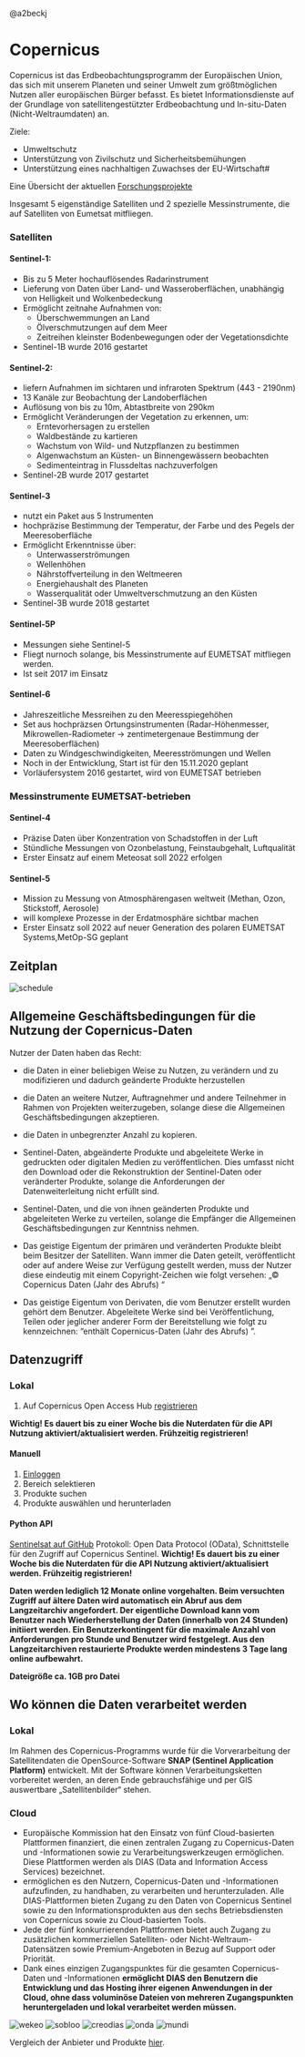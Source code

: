 @a2beckj
# Copernicus

Copernicus ist das Erdbeobachtungsprogramm der Europäischen Union, das sich mit unserem Planeten und seiner Umwelt zum größtmöglichen Nutzen aller europäischen Bürger befasst. Es bietet Informationsdienste auf der Grundlage von satellitengestützter Erdbeobachtung und In-situ-Daten (Nicht-Weltraumdaten) an.

Ziele:
* Umweltschutz
* Unterstützung von Zivilschutz und Sicherheitsbemühungen
* Unterstützung eines nachhaltigen Zuwachses der EU-Wirtschaft#

Eine Übersicht der aktuellen [Forschungsprojekte](https://www.copernicus.eu/en/documentation/research-projects)

Insgesamt 5 eigenständige Satelliten und 2 spezielle Messinstrumente, die auf Satelliten von Eumetsat mitfliegen.

### Satelliten
#### Sentinel-1:
* Bis zu 5 Meter hochauflösendes Radarinstrument
* Lieferung von Daten über Land- und Wasseroberflächen, unabhängig von Helligkeit und Wolkenbedeckung
* Ermöglicht zeitnahe Aufnahmen von: 
  - Überschwemmungen an Land
  - Ölverschmutzungen auf dem Meer
  - Zeitreihen kleinster Bodenbewegungen oder der Vegetationsdichte
* Sentinel-1B wurde 2016 gestartet
  
#### Sentinel-2:
* liefern Aufnahmen im sichtaren und infraroten Spektrum (443 - 2190nm)
* 13 Kanäle zur Beobachtung der Landoberflächen
* Auflösung von bis zu 10m, Abtastbreite von 290km
* Ermöglicht Veränderungen der Vegetation zu erkennen, um:
  - Erntevorhersagen zu erstellen
  - Waldbestände zu kartieren 
  - Wachstum von Wild- und Nutzpflanzen zu bestimmen
  - Algenwachstum an Küsten- un Binnengewässern beobachten
  - Sedimenteintrag in Flussdeltas nachzuverfolgen
* Sentinel-2B wurde 2017 gestartet

#### Sentinel-3
* nutzt ein Paket aus 5 Instrumenten
* hochpräzise Bestimmung der Temperatur, der Farbe und des Pegels der Meeresoberfläche
* Ermöglicht Erkenntnisse über:
  - Unterwasserströmungen
  - Wellenhöhen
  - Nährstoffverteilung in den Weltmeeren
  - Energiehaushalt des Planeten
  - Wasserqualität oder Umweltverschmutzung an den Küsten
* Sentinel-3B wurde 2018 gestartet

#### Sentinel-5P
* Messungen siehe Sentinel-5
* Fliegt nurnoch solange, bis Messinstrumente auf EUMETSAT mitfliegen werden.
* Ist seit 2017 im Einsatz

#### Sentinel-6
* Jahreszeitliche Messreihen zu den Meeresspiegehöhen
* Set aus hochpräzsen Ortungsinstrumenten (Radar-Höhenmesser, Mikrowellen-Radiometer -> zentimetergenaue Bestimmung der Meeresoberflächen)
* Daten zu Windgeschwindigkeiten, Meeresströmungen und Wellen
* Noch in der Entwicklung, Start ist für den 15.11.2020 geplant
* Vorläufersystem 2016 gestartet, wird von EUMETSAT betrieben


### Messinstrumente EUMETSAT-betrieben

#### Sentinel-4
* Präzise Daten über Konzentration von Schadstoffen in der Luft
* Stündliche Messungen von Ozonbelastung, Feinstaubgehalt, Luftqualität
* Erster Einsatz auf einem Meteosat soll 2022 erfolgen

#### Sentinel-5
* Mission zu Messung von Atmosphärengasen weltweit (Methan, Ozon, Stickstoff, Aerosole)
* will komplexe Prozesse in der Erdatmosphäre sichtbar machen
* Erster Einsatz soll 2022 auf neuer Generation des polaren EUMETSAT Systems,MetOp-SG geplant


## Zeitplan

![schedule](images/Schedule.png)


## Allgemeine Geschäftsbedingungen für die Nutzung der Copernicus-Daten
Nutzer der Daten haben das Recht:
* die Daten in einer beliebigen Weise zu Nutzen, zu verändern und zu modifizieren und dadurch geänderte Produkte herzustellen
* die Daten an weitere Nutzer, Auftragnehmer und andere Teilnehmer in Rahmen von Projekten weiterzugeben, solange diese die Allgemeinen Geschäftsbedingungen akzeptieren.
* die Daten in unbegrenzter Anzahl zu kopieren.
* Sentinel-Daten, abgeänderte Produkte und abgeleitete Werke in gedruckten oder digitalen Medien zu veröffentlichen. Dies umfasst nicht den Download oder die Rekonstruktion der Sentinel-Daten oder veränderter Produkte, solange die Anforderungen der Datenweiterleitung nicht erfüllt sind.
* Sentinel-Daten, und die von ihnen geänderten Produkte und abgeleiteten Werke zu verteilen, solange die Empfänger die Allgemeinen Geschäftsbedingungen zur Kenntniss nehmen.

* Das geistige Eigentum der primären und veränderten Produkte bleibt beim Besitzer der Satelliten. Wann immer die Daten geteilt, veröffentlicht oder auf andere Weise zur Verfügung gestellt werden, muss der Nutzer diese eindeutig mit einem Copyright-Zeichen wie folgt versehen: „© Copernicus Daten (Jahr des Abrufs) “
* Das geistige Eigentum von Derivaten, die vom Benutzer erstellt wurden
gehört dem Benutzer. Abgeleitete Werke sind bei Veröffentlichung, Teilen oder jeglicher anderer Form der Bereitstellung wie folgt zu kennzeichnen: “enthält Copernicus-Daten (Jahr des Abrufs) ”.


## Datenzugriff
### Lokal
1. Auf Copernicus Open Access Hub [registrieren](https://scihub.copernicus.eu/userguide/SelfRegistration)

**Wichtig! Es dauert bis zu einer Woche bis die Nuterdaten für die API Nutzung aktiviert/aktualisiert werden. Frühzeitig registrieren!**

#### Manuell
1. [Einloggen](https://scihub.copernicus.eu/dhus/#/home)
2. Bereich selektieren
3. Produkte suchen
4. Produkte auswählen und herunterladen

#### Python API
[Sentinelsat auf GitHub](https://github.com/sentinelsat/sentinelsat)
Protokoll: Open Data Protocol (OData), Schnittstelle für den Zugriff auf Copernicus Sentinel.
**Wichtig! Es dauert bis zu einer Woche bis die Nuterdaten für die API Nutzung aktiviert/aktualisiert werden. Frühzeitig registrieren!**

**Daten werden lediglich 12 Monate online vorgehalten. Beim versuchten Zugriff auf ältere Daten wird automatisch ein Abruf aus dem Langzeitarchiv angefordert. Der eigentliche Download kann vom Benutzer nach Wiederherstellung der Daten (innerhalb von 24 Stunden) initiiert werden. Ein Benutzerkontingent für die maximale Anzahl von Anforderungen pro Stunde und Benutzer wird festgelegt. Aus den Langzeitarchiven restaurierte Produkte werden mindestens 3 Tage lang online aufbewahrt.**

**Dateigröße ca. 1GB pro Datei**

## Wo können die Daten verarbeitet werden

### Lokal

Im Rahmen des Copernicus-Programms wurde für die Vorverarbeitung der Satellitendaten die OpenSource-Software **SNAP (Sentinel Application Platform)** entwickelt. Mit der Software können Verarbeitungsketten vorbereitet werden, an deren Ende gebrauchsfähige und per GIS auswertbare „Satellitenbilder“ stehen.

### Cloud

* Europäische Kommission hat den Einsatz von fünf Cloud-basierten Plattformen finanziert, die einen zentralen Zugang zu Copernicus-Daten und -Informationen sowie zu Verarbeitungswerkzeugen ermöglichen. Diese Plattformen werden als DIAS (Data and Information Access Services) bezeichnet.
* ermöglichen es den Nutzern, Copernicus-Daten und -Informationen aufzufinden, zu handhaben, zu verarbeiten und herunterzuladen. Alle DIAS-Plattformen bieten Zugang zu den Daten von Copernicus Sentinel sowie zu den Informationsprodukten aus den sechs Betriebsdiensten von Copernicus sowie zu Cloud-basierten Tools.
* Jede der fünf konkurrierenden Plattformen bietet auch Zugang zu zusätzlichen kommerziellen Satelliten- oder Nicht-Weltraum-Datensätzen sowie Premium-Angeboten in Bezug auf Support oder Priorität. 
* Dank eines einzigen Zugangspunktes für die gesamten Copernicus-Daten und -Informationen **ermöglicht DIAS den Benutzern die Entwicklung und das Hosting ihrer eigenen Anwendungen in der Cloud, ohne dass voluminöse Dateien von mehreren Zugangspunkten heruntergeladen und lokal verarbeitet werden müssen.** 

![wekeo](images/wekeo.png) ![sobloo](images/sobloo.png)  ![creodias](images/creodias.png) ![onda](images/onda.png) ![mundi](images/mundi.png) 

Vergleich der Anbieter und Produkte [hier](https://earsc.org/dias-comparison/).


